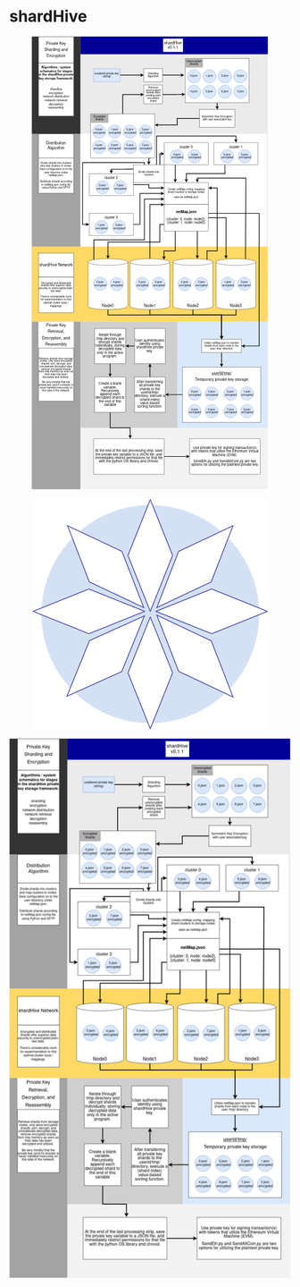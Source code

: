 # shardHive

<p align="center">
  <img src="https://github.com/JBLarson/shardHive/blob/main/graphics/shardHiveSchematic.png"/>
</p>

<p align="center">
  <img src="https://github.com/JBLarson/shardHive/blob/main/graphics/shardHive.png"/>
</p>

<p align="center">
  <img src="https://github.com/JBLarson/shardHive/blob/main/graphics/shardHive-v0.1.1.png"/>
</p>





